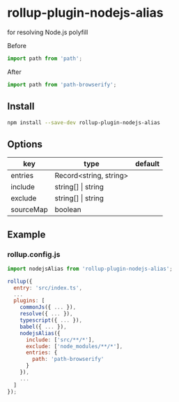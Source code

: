 # rollup-plugin-nodejs-alias

for resolving Node.js polyfill 

Before
```js
import path from 'path';
```

After
```js
import path from 'path-browserify';
```


## Install

```sh
npm install --save-dev rollup-plugin-nodejs-alias
```

## Options

| key       | type                   | default |
|-----------|------------------------|---------|
| entries   | Record<string, string> |         |
| include   | string[] \| string     |         |
| exclude   | string[] \| string     |         |
| sourceMap | boolean                |         |

## Example

### rollup.config.js

```js
import nodejsAlias from 'rollup-plugin-nodejs-alias';

rollup({
  entry: 'src/index.ts',
  ...
  plugins: [
    commonJs({ ... }),
    resolve({ ... }),
    typescript({ ... }),
    babel({ ... }),
    nodejsAlias({
      include: ['src/**/*'],
      exclude: ['node_modules/**/*'],
      entries: {
        path: 'path-browserify'
      }
    }),
    ...
  ]
});

```

